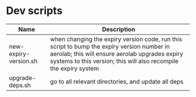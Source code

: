 # Dev scripts

Name | Description
--- | ---
new-expiry-version.sh | when changing the expiry version code, run this script to bump the expiry version number in aerolab; this will ensure aerolab upgrades expiry systems to this version; this will also recompile the expiry system
upgrade-deps.sh | go to all relevant directories, and update all deps
